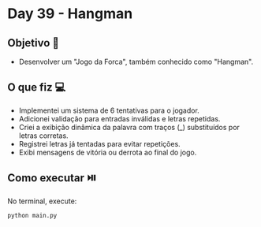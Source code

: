 # Day 39 - Hangman

## Objetivo 🎯
- Desenvolver um "Jogo da Forca", também conhecido como "Hangman".

## O que fiz 💻

- Implementei um sistema de 6 tentativas para o jogador.
- Adicionei validação para entradas inválidas e letras repetidas.
- Criei a exibição dinâmica da palavra com traços (_) substituídos por letras corretas.
- Registrei letras já tentadas para evitar repetições.
- Exibi mensagens de vitória ou derrota ao final do jogo.

## Como executar ⏯️
No terminal, execute:
```bash
python main.py